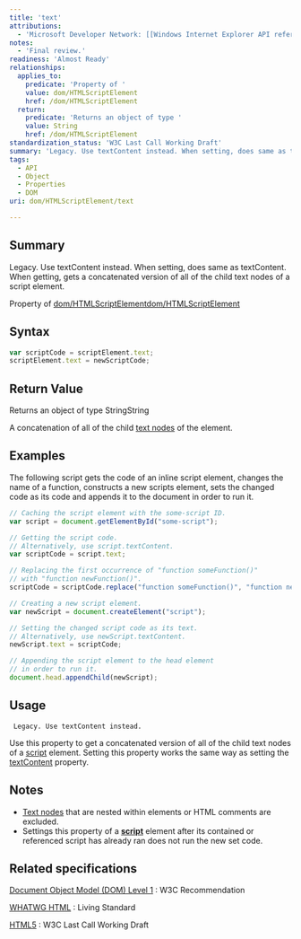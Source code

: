 ```yaml
---
title: 'text'
attributions:
  - 'Microsoft Developer Network: [[Windows Internet Explorer API reference](http://msdn.microsoft.com/en-us/library/ie/hh828809%28v=vs.85%29.aspx) Article]'
notes:
  - 'Final review.'
readiness: 'Almost Ready'
relationships:
  applies_to:
    predicate: 'Property of '
    value: dom/HTMLScriptElement
    href: /dom/HTMLScriptElement
  return:
    predicate: 'Returns an object of type '
    value: String
    href: /dom/HTMLScriptElement
standardization_status: 'W3C Last Call Working Draft'
summary: 'Legacy. Use textContent instead. When setting, does same as textContent. When getting, gets a concatenated version of all of the child text nodes of a script element.'
tags:
  - API
  - Object
  - Properties
  - DOM
uri: dom/HTMLScriptElement/text

---
```

## Summary

Legacy. Use textContent instead. When setting, does same as textContent. When getting, gets a concatenated version of all of the child text nodes of a script element.

Property of [dom/HTMLScriptElement](/dom/HTMLScriptElement)[dom/HTMLScriptElement](/dom/HTMLScriptElement)

## Syntax

``` js
var scriptCode = scriptElement.text;
scriptElement.text = newScriptCode;
```

## Return Value

Returns an object of type StringString

A concatenation of all of the child [text nodes](/dom/Text) of the element.

## Examples

The following script gets the code of an inline script element, changes the name of a function, constructs a new scripts element, sets the changed code as its code and appends it to the document in order to run it.

``` js
// Caching the script element with the some-script ID.
var script = document.getElementById("some-script");

// Getting the script code.
// Alternatively, use script.textContent.
var scriptCode = script.text;

// Replacing the first occurrence of "function someFunction()"
// with "function newFunction()".
scriptCode = scriptCode.replace("function someFunction()", "function newFunction()");

// Creating a new script element.
var newScript = document.createElement("script");

// Setting the changed script code as its text.
// Alternatively, use newScript.textContent.
newScript.text = scriptCode;

// Appending the script element to the head element
// in order to run it.
document.head.appendChild(newScript);
```

## Usage

     Legacy. Use textContent instead.

Use this property to get a concatenated version of all of the child text nodes of a [script](/html/elements/script) element. Setting this property works the same way as setting the [textContent](/dom/Node/textContent) property.

## Notes

-   [Text nodes](/dom/Text) that are nested within elements or HTML comments are excluded.
-   Settings this property of a [**script**](/html/elements/script) element after its contained or referenced script has already ran does not run the new set code.

## Related specifications

[Document Object Model (DOM) Level 1](http://www.w3.org/TR/REC-DOM-Level-1/level-one-html.html#ID-46872999)
:   W3C Recommendation

[WHATWG HTML](http://www.whatwg.org/specs/web-apps/current-work/multipage/scripting.html#dom-script-text)
:   Living Standard

[HTML5](http://www.w3.org/TR/html5/scripting-1.html#dom-script-text)
:   W3C Last Call Working Draft
